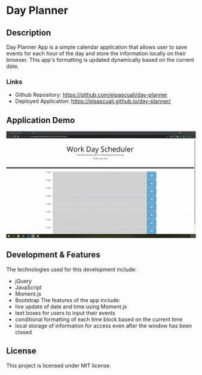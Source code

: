 # Day Planner

## Description

Day Planner App is a simple calendar application that allows user to save events for each hour of the day and store the information locally on their browser. This app's formatting is updated dynamically based on the current date.

### Links

* Github Repository: https://github.com/ejpascualj/day-planner
* Deployed Application: https://ejpascualj.github.io/day-planner/

## Application Demo

![DayPlanner app demo.](./assets/day-planner-demo.gif/)

## Development & Features

The technologies used for this development include: 
* jQuery
* JavaScript
* Moment.js
* Bootstrap
The features of the app include:
* live update of date and time using Moment.js
* text boxes for users to input their events
* conditional formatting of each time block based on the current time
* local storage of information for access even after the window has been closed


## License

This project is licensed under MIT license.